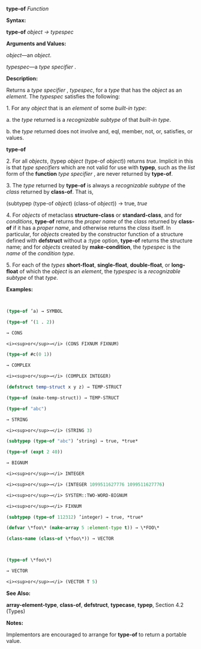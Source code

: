 **type-of** *Function* 



**Syntax:** 



**type-of** *object → typespec* 



**Arguments and Values:** 



*object*—an *object*. 



*typespec*—a *type specifier* . 



**Description:** 



Returns a *type specifier* , *typespec*, for a *type* that has the *object* as an *element*. The *typespec* satisfies the following: 



1\. For any *object* that is an *element* of some *built-in type*: 



a. the *type* returned is a *recognizable subtype* of that *built-in type*. 



b. the *type* returned does not involve and, eql, member, not, or, satisfies, or values. 











**type-of** 



2\. For all *objects*, (typep *object* (type-of *object*)) returns *true*. Implicit in this is that *type specifiers* which are not valid for use with **typep**, such as the *list* form of the **function** *type specifier* , are never returned by **type-of**. 



3\. The *type* returned by **type-of** is always a *recognizable subtype* of the *class* returned by **class-of**. That is, 



(subtypep (type-of *object*) (class-of *object*)) → true, *true* 



4\. For *objects* of metaclass **structure-class** or **standard-class**, and for *conditions*, **type-of** returns the *proper name* of the *class* returned by **class-of** if it has a *proper name*, and otherwise returns the *class* itself. In particular, for *objects* created by the constructor function of a structure defined with **defstruct** without a :type option, **type-of** returns the structure name; and for *objects* created by **make-condition**, the *typespec* is the *name* of the *condition type*. 



5\. For each of the *types* **short-float**, **single-float**, **double-float**, or **long-float** of which the *object* is an *element*, the *typespec* is a *recognizable subtype* of that *type*. 



**Examples:**
```lisp
 

(type-of ’a) → SYMBOL 

(type-of ’(1 . 2)) 

→ CONS 

<i><sup>or</sup>→</i> (CONS FIXNUM FIXNUM) 

(type-of #c(0 1)) 

→ COMPLEX 

<i><sup>or</sup>→</i> (COMPLEX INTEGER) 

(defstruct temp-struct x y z) → TEMP-STRUCT 

(type-of (make-temp-struct)) → TEMP-STRUCT 

(type-of "abc") 

→ STRING 

<i><sup>or</sup>→</i> (STRING 3) 

(subtypep (type-of "abc") ’string) → true, *true* 

(type-of (expt 2 40)) 

→ BIGNUM 

<i><sup>or</sup>→</i> INTEGER 

<i><sup>or</sup>→</i> (INTEGER 1099511627776 1099511627776) 

<i><sup>or</sup>→</i> SYSTEM::TWO-WORD-BIGNUM 

<i><sup>or</sup>→</i> FIXNUM 

(subtypep (type-of 112312) ’integer) → true, *true* 

(defvar \*foo\* (make-array 5 :element-type t)) → \*FOO\* 

(class-name (class-of \*foo\*)) → VECTOR  



(type-of \*foo\*) 

→ VECTOR 

<i><sup>or</sup>→</i> (VECTOR T 5) 


```
**See Also:** 



**array-element-type**, **class-of**, **defstruct**, **typecase**, **typep**, Section 4.2 (Types) 



**Notes:** 



Implementors are encouraged to arrange for **type-of** to return a portable value. 



